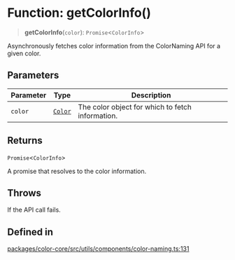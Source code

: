 # Function: getColorInfo()

> **getColorInfo**(`color`): `Promise`\<`ColorInfo`\>

Asynchronously fetches color information from the ColorNaming API for a given color.

## Parameters

| Parameter | Type | Description |
| ------ | ------ | ------ |
| `color` | [`Color`](../classes/Color.md) | The color object for which to fetch information. |

## Returns

`Promise`\<`ColorInfo`\>

A promise that resolves to the color information.

## Throws

If the API call fails.

## Defined in

[packages/color-core/src/utils/components/color-naming.ts:131](https://github.com/iamlite/color-core-mono-test/blob/d94d70fcd3b8bc32b54a8388048088ead1ff133f/packages/color-core/src/utils/components/color-naming.ts#L131)
